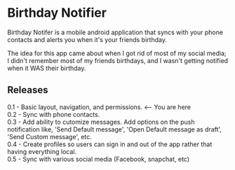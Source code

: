 # Birthday Notifier

Birthday Notifer is a mobile android application that syncs with your phone contacts and alerts you when it's your friends birthday. 

The idea for this app came about when I got rid of most of my social media; I didn't remember most of my friends birthdays, and I wasn't getting notified when it WAS their birthday. 


## Releases
0.1 - Basic layout, navigation, and permissions. <-- You are here  
0.2 - Sync with phone contacts.   
0.3 - Add ability to cutomize messages. Add options on the push notification like, 'Send Default message', 'Open Default message as draft', 'Send Custom message', etc.  
0.4 - Create profiles so users can sign in and out of the app rather that having everything local.  
0.5 - Sync with various social media (Facebook, snapchat, etc)  
